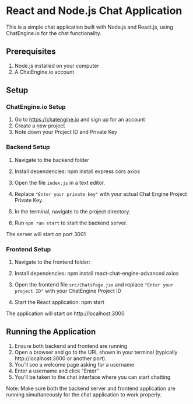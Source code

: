 # React and Node.js Chat Application

This is a simple chat application built with Node.js and React.js, using ChatEngine.io for the chat functionality.

## Prerequisites

1. Node.js installed on your computer
2. A ChatEngine.io account

## Setup

### ChatEngine.io Setup

1. Go to https://chatengine.io and sign up for an account
2. Create a new project
3. Note down your Project ID and Private Key

### Backend Setup

1. Navigate to the backend folder

2. Install dependencies:
npm install express cors axios

3. Open the file `index.js` in a text editor.

3. Replace `"Enter your private key"` with your actual Chat Engine Project Private Key.

4. In the terminal, navigate to the project directory.

5. Run `npm run start` to start the backend server.

The server will start on port 3001



### Frontend Setup

1. Navigate to the frontend folder:

2. Install dependencies:
npm install react-chat-engine-advanced axios

3. Open the frontend file `src/ChatsPage.jsx` and replace `"Enter your project ID"` with your ChatEngine Project ID

4. Start the React application:
npm start

The application will start on http://localhost:3000

## Running the Application

1. Ensure both backend and frontend are running
2. Open a browser and go to the URL shown in your terminal (typically http://localhost:3000 or another port).
3. You'll see a welcome page asking for a username
4. Enter a username and click "Enter"
5. You'll be taken to the chat interface where you can start chatting

Note: Make sure both the backend server and frontend application are running simultaneously for the chat application to work properly.
